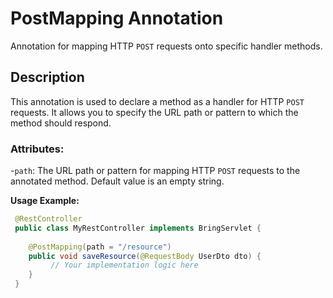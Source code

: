 # PostMapping Annotation

Annotation for mapping HTTP `POST` requests onto specific handler methods.

## Description
This annotation is used to declare a method as a handler for HTTP `POST` requests. It allows you to specify the URL path or pattern to which the method should respond.

### Attributes:
-`path`: The URL path or pattern for mapping HTTP `POST` requests to the annotated method. Default value is an empty string.

**Usage Example:**
```java
 @RestController
 public class MyRestController implements BringServlet {
    
    @PostMapping(path = "/resource")
    public void saveResource(@RequestBody UserDto dto) {
         // Your implementation logic here
    }
 }
```